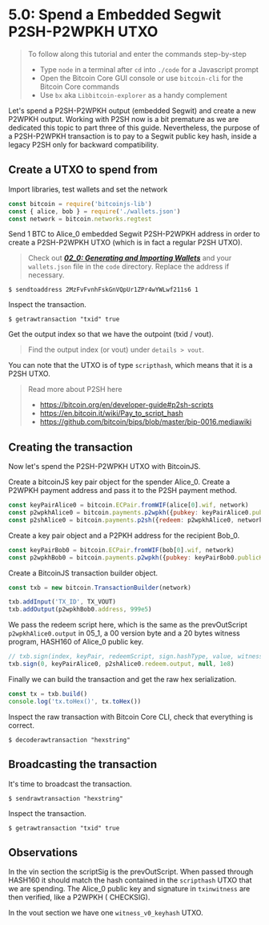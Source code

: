 # 5.0: Spend a Embedded Segwit P2SH-P2WPKH UTXO

> To follow along this tutorial and enter the commands step-by-step
> * Type `node` in a terminal after `cd` into `./code` for a Javascript prompt
> * Open the Bitcoin Core GUI console or use `bitcoin-cli` for the Bitcoin Core commands
> * Use `bx` aka `Libbitcoin-explorer` as a handy complement 

Let's spend a P2SH-P2WPKH output (embedded Segwit) and create a new P2WPKH output.
Working with P2SH now is a bit premature as we are dedicated this topic to part three of this guide.
Nevertheless, the purpose of a P2SH-P2WPKH transaction is to pay to a Segwit public key hash, inside a legacy P2SH only 
for backward compatibility. 


## Create a UTXO to spend from
 
Import libraries, test wallets and set the network
```javascript
const bitcoin = require('bitcoinjs-lib')
const { alice, bob } = require('./wallets.json')
const network = bitcoin.networks.regtest
```

Send 1 BTC to Alice_0 embedded Segwit P2SH-P2WPKH address in order to create a P2SH-P2WPKH UTXO (which is in fact a regular P2SH UTXO).
> Check out **_[02_0: Generating and Importing Wallets](02_0_Generating_and_Importing_Wallets.md)_** and your `wallets.json`
> file in the `code` directory. Replace the address if necessary.
```
$ sendtoaddress 2MzFvFvnhFskGnVQpUr1ZPr4wYWLwf211s6 1
```

Inspect the transaction. 
```
$ getrawtransaction "txid" true
```

Get the output index so that we have the outpoint (txid / vout).
> Find the output index (or vout) under `details > vout`.

You can note that the UTXO is of type `scripthash`, which means that it is a P2SH UTXO.
> Read more about P2SH here
> * https://bitcoin.org/en/developer-guide#p2sh-scripts
> * https://en.bitcoin.it/wiki/Pay_to_script_hash
> * https://github.com/bitcoin/bips/blob/master/bip-0016.mediawiki 


## Creating the transaction

Now let's spend the P2SH-P2WPKH UTXO with BitcoinJS.

Create a bitcoinJS key pair object for the spender Alice_0.
Create a P2WPKH payment address and pass it to the P2SH payment method.
```javascript
const keyPairAlice0 = bitcoin.ECPair.fromWIF(alice[0].wif, network)
const p2wpkhAlice0 = bitcoin.payments.p2wpkh({pubkey: keyPairAlice0.publicKey, network})
const p2shAlice0 = bitcoin.payments.p2sh({redeem: p2wpkhAlice0, network})
```

Create a key pair object and a P2PKH address for the recipient Bob_0.
```javascript
const keyPairBob0 = bitcoin.ECPair.fromWIF(bob[0].wif, network)
const p2wpkhBob0 = bitcoin.payments.p2wpkh({pubkey: keyPairBob0.publicKey, network})
```

Create a BitcoinJS transaction builder object.
```javascript
const txb = new bitcoin.TransactionBuilder(network)
```

```javascript
txb.addInput('TX_ID', TX_VOUT)
txb.addOutput(p2wpkhBob0.address, 999e5)
```

We pass the redeem script here, which is the same as the prevOutScript `p2wpkhAlice0.output` in 05_1, a 00 version byte 
and a 20 bytes witness program, HASH160 of Alice_0 public key.
```javascript
// txb.sign(index, keyPair, redeemScript, sign.hashType, value, witnessScript)
txb.sign(0, keyPairAlice0, p2shAlice0.redeem.output, null, 1e8)
```

Finally we can build the transaction and get the raw hex serialization.
```javascript
const tx = txb.build()
console.log('tx.toHex()', tx.toHex())
```

Inspect the raw transaction with Bitcoin Core CLI, check that everything is correct.
```
$ decoderawtransaction "hexstring"
```


## Broadcasting the transaction

It's time to broadcast the transaction. 
```
$ sendrawtransaction "hexstring"
```

Inspect the transaction.
```
$ getrawtransaction "txid" true
```


## Observations

In the vin section the scriptSig is the prevOutScript. When passed through HASH160 it should match the hash contained 
in the `scripthash` UTXO that we are spending. 
The Alice_0 public key and signature in `txinwitness` are then verified, like a P2WPKH (<signature> <pubkey> CHECKSIG).

In the vout section we have one `witness_v0_keyhash` UTXO. 
